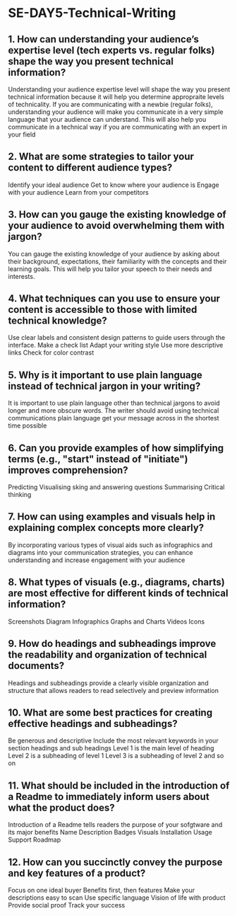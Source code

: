 # SE-DAY5-Technical-Writing
## 1. How can understanding your audience’s expertise level (tech experts vs. regular folks) shape the way you present technical information?
Understanding your audience expertise level will shape the way you present technical information because it will help you determine appropraite levels of technicality. If you are communicating with a newbie (regular folks), understanding your audience will make you communicate in a very simple language that your audience can understand. This will also help you communicate in a technical way if you are communicating with an expert in your field 

## 2. What are some strategies to tailor your content to different audience types?
Identify your ideal audience
Get to know where your audience is
Engage with your audience 
Learn from your competitors 

## 3. How can you gauge the existing knowledge of your audience to avoid overwhelming them with jargon?
You can gauge the existing knowledge of your audience by asking about their background, expectations, their familiarity with the concepts and their learning goals. This will help you tailor your speech to their needs and interests.

## 4. What techniques can you use to ensure your content is accessible to those with limited technical knowledge?
Use clear labels and consistent design patterns to guide users through the interface. 
Make a check list
Adapt your writing style
Use more descriptive links
Check for color contrast

## 5. Why is it important to use plain language instead of technical jargon in your writing?
It is important to use plain language other than technical jargons to avoid longer and more obscure words. The writer should avoid using technical communications plain language get your message across in the shortest time possible

## 6. Can you provide examples of how simplifying terms (e.g., "start" instead of "initiate") improves comprehension?
Predicting
Visualising 
sking and answering questions
Summarising
Critical thinking 

## 7. How can using examples and visuals help in explaining complex concepts more clearly?
By incorporating various types of visual aids such as infographics and diagrams into your communication strategies, you can enhance understanding and increase engagement with your audience 

## 8. What types of visuals (e.g., diagrams, charts) are most effective for different kinds of technical information?
Screenshots 
Diagram
Infographics 
Graphs and Charts 
Videos 
Icons

## 9. How do headings and subheadings improve the readability and organization of technical documents? 
Headings and subheadings provide a clearly visible organization and structure that allows readers to read selectively and preview information 

## 10. What are some best practices for creating effective headings and subheadings?
Be generous and descriptive
Include the most relevant keywords in your section headings and sub headings 
Level 1 is the main level of heading
Level 2 is a subheading of level 1
Level 3 is a subheading of level 2 and so on

## 11. What should be included in the introduction of a Readme to immediately inform users about what the product does?
Introduction of a Readme tells readers the purpose of your sofgtware and its major benefits 
Name
Description
Badges
Visuals
Installation
Usage
Support
Roadmap

## 12. How can you succinctly convey the purpose and key features of a product?
Focus on one ideal buyer 
Benefits first, then features
Make your descriptions easy to scan
Use specific language
Vision of life with product
Provide social proof
Track your success

